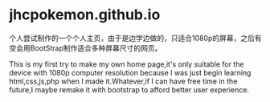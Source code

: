 # jhcpokemon.github.io
个人尝试制作的一个个人主页，由于是边学边做的，只适合1080p的屏幕，之后有空会用BootStrap制作适合多种屏幕尺寸的网页。

This is my first try to make my own home page,it's only suitable for the device with 1080p computer resolution because I was just 
begin learning html,css,js,php when I made it.Whatever,if I can have free time in the future,I maybe remake it with bootstrap to afford
better user experience.
